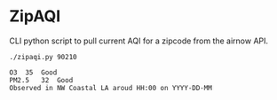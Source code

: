 # ZipAQI
CLI python script to pull current AQI for a zipcode from the airnow API. 

`./zipaqi.py 90210`

    O3	35	Good
    PM2.5	32	Good
    Observed in NW Coastal LA aroud HH:00 on YYYY-DD-MM
